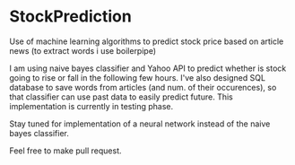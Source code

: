 # StockPrediction
Use of machine learning algorithms to predict stock price based on article news (to extract words i use boilerpipe)

I am using naive bayes classifier and Yahoo API to predict whether is stock going to rise or fall in the following few hours. I've also designed SQL database to save words from articles (and num. of their occurences), so that classifier can use past data to easily predict future. This implementation is currently in testing phase.

Stay tuned for implementation of a neural network instead of the naive bayes classifier.

Feel free to make pull request.
